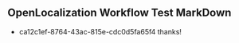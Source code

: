 ## OpenLocalization Workflow Test MarkDown
* ca12c1ef-8764-43ac-815e-cdc0d5fa65f4 thanks!

<!--HONumber=Jul16_HO3-->


